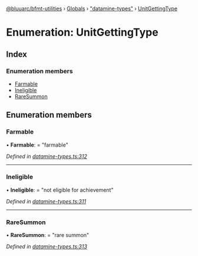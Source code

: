 [@bluuarc/bfmt-utilities](../README.md) › [Globals](../globals.md) › ["datamine-types"](../modules/_datamine_types_.md) › [UnitGettingType](_datamine_types_.unitgettingtype.md)

# Enumeration: UnitGettingType

## Index

### Enumeration members

* [Farmable](_datamine_types_.unitgettingtype.md#farmable)
* [Ineligible](_datamine_types_.unitgettingtype.md#ineligible)
* [RareSummon](_datamine_types_.unitgettingtype.md#raresummon)

## Enumeration members

###  Farmable

• **Farmable**: = "farmable"

*Defined in [datamine-types.ts:312](https://github.com/BluuArc/bfmt-utilities/blob/8f0140f/src/datamine-types.ts#L312)*

___

###  Ineligible

• **Ineligible**: = "not eligible for achievement"

*Defined in [datamine-types.ts:311](https://github.com/BluuArc/bfmt-utilities/blob/8f0140f/src/datamine-types.ts#L311)*

___

###  RareSummon

• **RareSummon**: = "rare summon"

*Defined in [datamine-types.ts:313](https://github.com/BluuArc/bfmt-utilities/blob/8f0140f/src/datamine-types.ts#L313)*
